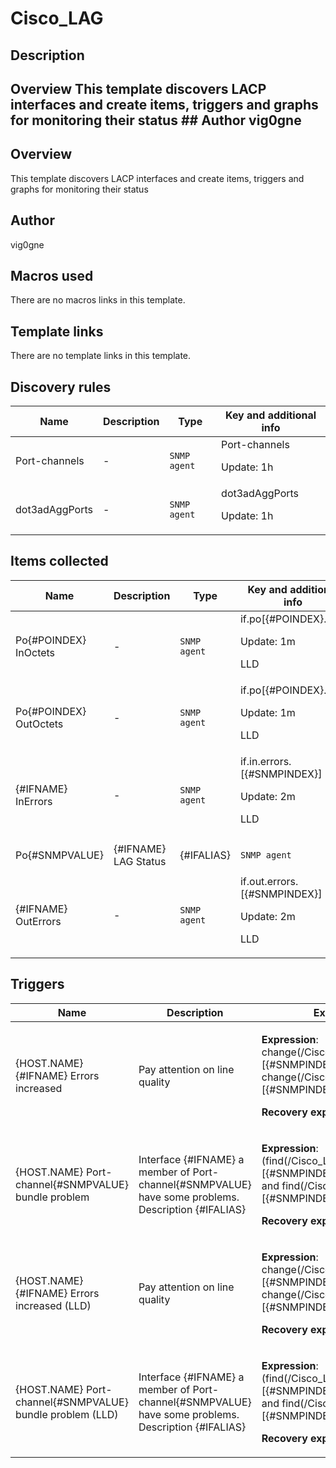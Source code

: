 # Cisco_LAG

## Description

## Overview This template discovers LACP interfaces and create items, triggers and graphs for monitoring their status ## Author vig0gne 

## Overview

This template discovers LACP interfaces and create items, triggers and graphs for monitoring their status



## Author

vig0gne

## Macros used

There are no macros links in this template.

## Template links

There are no template links in this template.

## Discovery rules

|Name|Description|Type|Key and additional info|
|----|-----------|----|----|
|Port-channels|<p>-</p>|`SNMP agent`|Port-channels<p>Update: 1h</p>|
|dot3adAggPorts|<p>-</p>|`SNMP agent`|dot3adAggPorts<p>Update: 1h</p>|
## Items collected

|Name|Description|Type|Key and additional info|
|----|-----------|----|----|
|Po{#POINDEX} InOctets|<p>-</p>|`SNMP agent`|if.po[{#POINDEX}.in]<p>Update: 1m</p><p>LLD</p>|
|Po{#POINDEX} OutOctets|<p>-</p>|`SNMP agent`|if.po[{#POINDEX}.out]<p>Update: 1m</p><p>LLD</p>|
|{#IFNAME} InErrors|<p>-</p>|`SNMP agent`|if.in.errors.[{#SNMPINDEX}]<p>Update: 2m</p><p>LLD</p>|
|Po{#SNMPVALUE}|{#IFNAME} LAG Status|<p>{#IFALIAS}</p>|`SNMP agent`|if.lag.status.[{#SNMPINDEX}]<p>Update: 2m</p><p>LLD</p>|
|{#IFNAME} OutErrors|<p>-</p>|`SNMP agent`|if.out.errors.[{#SNMPINDEX}]<p>Update: 2m</p><p>LLD</p>|
## Triggers

|Name|Description|Expression|Priority|
|----|-----------|----------|--------|
|{HOST.NAME} {#IFNAME} Errors increased|<p>Pay attention on line quality</p>|<p>**Expression**: change(/Cisco_LAG/if.in.errors.[{#SNMPINDEX}])>1 or change(/Cisco_LAG/if.out.errors.[{#SNMPINDEX}])>1</p><p>**Recovery expression**: </p>|warning|
|{HOST.NAME} Port-channel{#SNMPVALUE} bundle problem|<p>Interface {#IFNAME} a member of Port-channel{#SNMPVALUE} have some problems. Description {#IFALIAS}</p>|<p>**Expression**: (find(/Cisco_LAG/if.lag.status.[{#SNMPINDEX}],,"like","BC")=0 and find(/Cisco_LAG/if.lag.status.[{#SNMPINDEX}],,"like","FC")=0)</p><p>**Recovery expression**: </p>|average|
|{HOST.NAME} {#IFNAME} Errors increased (LLD)|<p>Pay attention on line quality</p>|<p>**Expression**: change(/Cisco_LAG/if.in.errors.[{#SNMPINDEX}])>1 or change(/Cisco_LAG/if.out.errors.[{#SNMPINDEX}])>1</p><p>**Recovery expression**: </p>|warning|
|{HOST.NAME} Port-channel{#SNMPVALUE} bundle problem (LLD)|<p>Interface {#IFNAME} a member of Port-channel{#SNMPVALUE} have some problems. Description {#IFALIAS}</p>|<p>**Expression**: (find(/Cisco_LAG/if.lag.status.[{#SNMPINDEX}],,"like","BC")=0 and find(/Cisco_LAG/if.lag.status.[{#SNMPINDEX}],,"like","FC")=0)</p><p>**Recovery expression**: </p>|average|
